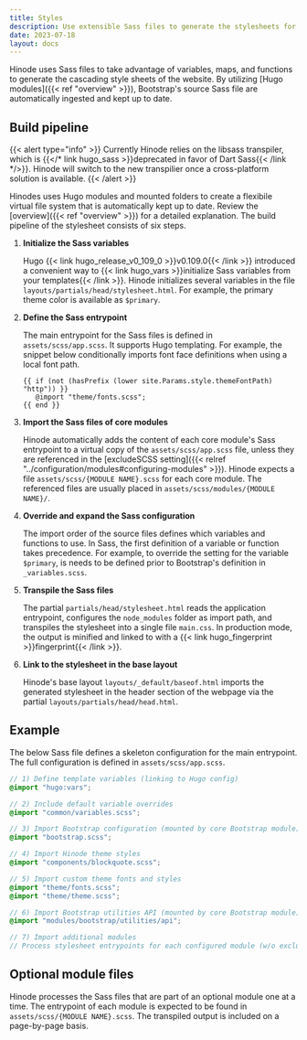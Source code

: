 ```yaml
---
title: Styles
description: Use extensible Sass files to generate the stylesheets for your website.
date: 2023-07-18
layout: docs
---
```


<!-- TODO: include dartsass -->

Hinode uses Sass files to take advantage of variables, maps, and functions to generate the cascading style sheets of the website. By utilizing [Hugo modules]({{< ref "overview" >}}), Bootstrap's source Sass file are automatically ingested and kept up to date.

## Build pipeline

{{< alert type="info" >}}
Currently Hinode relies on the libsass transpiler, which is {{</* link hugo_sass >}}deprecated in favor of Dart Sass{{< /link */>}}. Hinode will switch to the new transpilier once a cross-platform solution is available.
{{< /alert >}}

Hinodes uses Hugo modules and mounted folders to create a flexibile virtual file system that is automatically kept up to date. Review the [overview]({{< ref "overview" >}}) for a detailed explanation. The build pipeline of the stylesheet consists of six steps.

1. **Initialize the Sass variables**

   Hugo {{< link hugo_release_v0_109_0 >}}v0.109.0{{< /link >}} introduced a convenient way to {{< link hugo_vars >}}initialize Sass variables from your templates{{< /link >}}. Hinode initializes several variables in the file `layouts/partials/head/stylesheet.html`. For example, the primary theme color is available as `$primary`.

2. **Define the Sass entrypoint**

   The main entrypoint for the Sass files is defined in `assets/scss/app.scss`. It supports Hugo templating. For example, the snippet below conditionally imports font face definitions when using a local font path.

   ```go-html-template
   {{ if (not (hasPrefix (lower site.Params.style.themeFontPath) "http")) }}
      @import "theme/fonts.scss";
   {{ end }}
   ```

3. **Import the Sass files of core modules**

   Hinode automatically adds the content of each core module's Sass entrypoint to a virtual copy of the `assets/scss/app.scss` file, unless they are referenced in the [excludeSCSS setting]({{< relref "../configuration/modules#configuring-modules" >}}). Hinode expects a file `assets/scss/{MODULE NAME}.scss` for each core module. The referenced files are usually placed in `assets/scss/modules/{MODULE NAME}/`.

4. **Override and expand the Sass configuration**

   The import order of the source files defines which variables and functions to use. In Sass, the first definition of a variable or function takes precedence. For example, to override the setting for the variable `$primary`, is needs to be defined prior to Bootstrap's definition in `_variables.scss`.

5. **Transpile the Sass files**

   The partial `partials/head/stylesheet.html` reads the application entrypoint, configures the `node_modules` folder as import path, and transpiles the stylesheet into a single file `main.css`. In production mode, the output is minified and linked to with a {{< link hugo_fingerprint >}}fingerprint{{< /link >}}.

6. **Link to the stylesheet in the base layout**

   Hinode's base layout `layouts/_default/baseof.html` imports the generated stylesheet in the header section of the webpage via the partial `layouts/partials/head/head.html`.

## Example

The below Sass file defines a skeleton configuration for the main entrypoint. The full configuration is defined in `assets/scss/app.scss`.

```scss
// 1) Define template variables (linking to Hugo config)
@import "hugo:vars";

// 2) Include default variable overrides
@import "common/variables.scss";

// 3) Import Bootstrap configuration (mounted by core Bootstrap module)
@import "bootstrap.scss";

// 4) Import Hinode theme styles
@import "components/blockquote.scss";

// 5) Import custom theme fonts and styles
@import "theme/fonts.scss";
@import "theme/theme.scss";

// 6) Import Bootstrap utilities API (mounted by core Bootstrap module)
@import "modules/bootstrap/utilities/api";

// 7) Import additional modules
// Process stylesheet entrypoints for each configured module (w/o excludeSCSS)
```

## Optional module files

Hinode processes the Sass files that are part of an optional module one at a time. The entrypoint of each module is expected to be found in `assets/scss/{MODULE NAME}.scss`. The transpiled output is included on a page-by-page basis.
